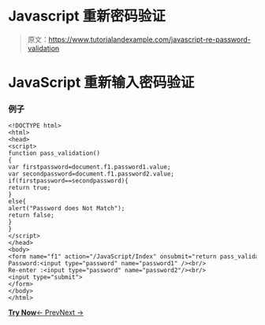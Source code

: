 # Javascript 重新密码验证

> 原文：<https://www.tutorialandexample.com/javascript-re-password-validation>

# JavaScript 重新输入密码验证

### 例子

```
<!DOCTYPE html>  
<html>  
<head>  
<script>  
function pass_validation()  
{  
var firstpassword=document.f1.password1.value;    
var secondpassword=document.f1.password2.value;    
if(firstpassword==secondpassword){    
return true;    
}    
else{  
alert("Password does Not Match");    
return false;    
}    
}   
</script>  
</head>  
<body>  
<form name="f1" action="/JavaScript/Index" onsubmit="return pass_validation()">  
Password:<input type="password" name="password1" /><br/>  
Re-enter :<input type="password" name="password2"/><br/>  
<input type="submit">  
</form>  
</body>  
</html>
```

**[Try Now](https://editor.tutorialandexample.com/web/test.jsp?filename=javascriptrepasswardvalidation1)**[← Prev](https://www.tutorialandexample.com/javascript-password-validation)[Next →](https://www.tutorialandexample.com/javascript-page-redirect)